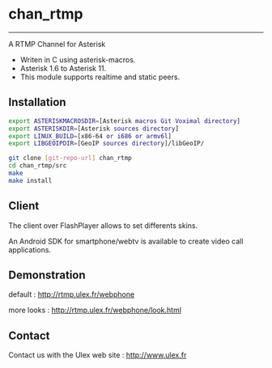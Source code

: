chan_rtmp
=========

---
A RTMP Channel for Asterisk

* Writen in C using asterisk-macros.
* Asterisk 1.6 to Asterisk 11.
* This module supports realtime and static peers.


Installation
------------

```sh
export ASTERISKMACROSDIR=[Asterisk macros Git Voximal directory]
export ASTERISKDIR=[Asterisk sources directory]
export LINUX_BUILD=[x86-64 or i686 or armv6l]
export LIBGEOIPDIR=[GeoIP sources directory]/libGeoIP/

git clone [git-repo-url] chan_rtmp
cd chan_rtmp/src
make
make install
```

Client
------

The client over FlashPlayer allows to set differents skins.

An Android SDK for smartphone/webtv is available to create video call applications.


Demonstration
-------------

default : http://rtmp.ulex.fr/webphone

more looks : http://rtmp.ulex.fr/webphone/look.html


Contact 
-------

Contact us with the Ulex web site : http://www.ulex.fr
